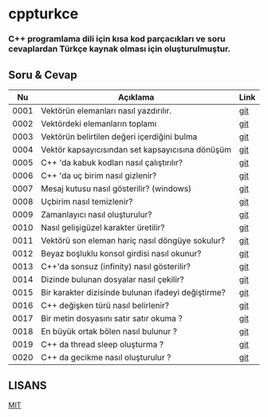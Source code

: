 # cppturkce

### C++ programlama dili için kısa kod parçacıkları ve soru cevaplardan Türkçe kaynak olması için oluşturulmuştur.

## Soru & Cevap

| Nu   | Açıklama                                           | Link                                                                                                 |
| ---- | -------------------------------------------------- | ---------------------------------------------------------------------------------------------------- |
| 0001 | Vektörün elemanları nasıl yazdırılır.              | [git](https://github.com/hun756/cppturkce/blob/main/docs/Vektorun_toplami.md)                        |
| 0002 | Vektördeki elemanların toplamı                     | [git](https://github.com/hun756/cppturkce/blob/main/docs/vektor_elemanlarini_yazdirma.md)            |
| 0003 | Vektörün belirtilen değeri içerdiğini bulma        | [git](https://github.com/hun756/cppturkce/blob/main/docs/vector_contains.md)                         |
| 0004 | Vektör kapsayıcısından set kapsayıcısına dönüşüm   | [git](https://github.com/hun756/cppturkce/blob/main/docs/vektor_set_donusum.md)                      |
| 0005 | C++ 'da kabuk kodları nasıl çalıştırılır?          | [git](https://github.com/hun756/cppturkce/blob/main/docs/kabuk_komutu.md)                            |
| 0006 | C++ 'da uç birim nasıl gizlenir?                   | [git](https://github.com/hun756/cppturkce/blob/main/docs/ucbirim_gizleme.md)                         |
| 0007 | Mesaj kutusu nasıl gösterilir? (windows)           | [git](https://github.com/hun756/cppturkce/blob/main/docs/mesaj_kutusu.md)                            |
| 0008 | Uçbirim nasıl temizlenir?                          | [git](https://github.com/hun756/cppturkce/blob/main/docs/ucbirim_temizleme.md)                       |
| 0009 | Zamanlayıcı nasıl oluşturulur?                     | [git](https://github.com/hun756/cppturkce/blob/main/docs/zamanlayici.md)                             |
| 0010 | Nasıl gelişigüzel karakter üretilir?               | [git](https://github.com/hun756/cppturkce/blob/main/docs/gelisiguzel_karakter.md)                    |
| 0011 | Vektörü son eleman hariç nasıl döngüye sokulur?    | [git](https://github.com/hun756/cppturkce/blob/main/docs/vektoru_son_elemani_haric_donguye_sokma.md) |
| 0012 | Beyaz boşluklu  konsol girdisi nasıl okunur?       | [git](https://github.com/hun756/cppturkce/blob/main/docs/beyaz_bosluklu_input.md)                    |
| 0013 | C++'da sonsuz (infinity) nasıl gösterilir?         | [git](https://github.com/hun756/cppturkce/blob/main/docs/sonsuz.md)                                  |
| 0014 | Dizinde bulunan dosyalar nasıl çekilir?            | [git](https://github.com/hun756/cppturkce/blob/main/docs/dizindeki_dosyalari_getirme.md)             |
| 0015 | Bir karakter dizisinde bulunan ifadeyi değiştirme? | [git](https://github.com/hun756/cppturkce/blob/main/docs/karakter_dizinde_değişiklik.md)             |
| 0016 | C++ değişken türü nasıl belirlenir?                | [git](https://github.com/hun756/cppturkce/blob/main/docs/degisken_turu_belirleme.md)                 |
| 0017 | Bir metin dosyasını satır satır okuma ?            | [git](https://github.com/hun756/cppturkce/blob/main/docs/satir_satir_okuma.md)                       |
| 0018 | En büyük ortak bölen nasıl bulunur ?               | [git](https://github.com/hun756/cppturkce/blob/main/docs/en_buyuk_ortak_bolen.md)                    |
| 0019 | C++ da thread sleep oluşturma ?                    | [git](https://github.com/hun756/cppturkce/blob/main/docs/thread_sleep.md)                            |
| 0020 | C++ da gecikme nasıl oluşturulur ?                 | [git](https://github.com/hun756/cppturkce/blob/main/docs/gecikme.md)                                 |


## LISANS
[MIT](https://github.com/hun756/cppturkce/blob/main/LICENSE)